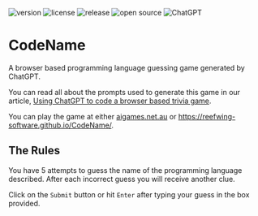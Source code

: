 ![version](https://img.shields.io/github/v/tag/Reefwing-Software/CodeName) ![license](https://img.shields.io/badge/license-MIT-green) ![release](https://img.shields.io/github/release-date/Reefwing-Software/CodeName?color="red") ![open source](https://badgen.net/badge/open/source/blue?icon=github) ![ChatGPT](https://img.shields.io/badge/ChatGPT-Generative%20AI-blueviolet)

# CodeName

 A browser based programming language guessing game generated by ChatGPT.

 You can read all about the prompts used to generate this game in our article, [Using ChatGPT to code a browser based trivia game](https://reefwing.medium.com/using-chatgpt-to-code-a-browser-based-trivia-game-6c36bb90b5fc).

 You can play the game at either [aigames.net.au](aigames.net.au) or https://reefwing-software.github.io/CodeName/.

 ## The Rules

 You have 5 attempts to guess the name of the programming language described. After each incorrect guess you will receive another clue.

 Click on the `Submit` button or hit `Enter` after typing your guess in the box provided.

